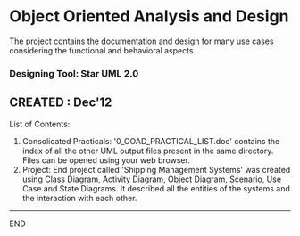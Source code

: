 # Object Oriented Analysis and Design

The project contains the documentation and design for many use cases considering the functional and behavioral aspects.

### Designing Tool: Star UML 2.0
## CREATED : Dec'12

List of Contents:
1) Consolicated Practicals: '0_OOAD_PRACTICAL_LIST.doc' contains the index of all the other UML output files present in the same directory. Files can be opened using your web browser.
2) Project: End project called 'Shipping Management Systems' was created using Class Diagram, Activity Diagram, Object Diagram, Scenario, Use Case and State Diagrams. It described all the entities of the systems and the interaction with each other.

*******************************************
END
